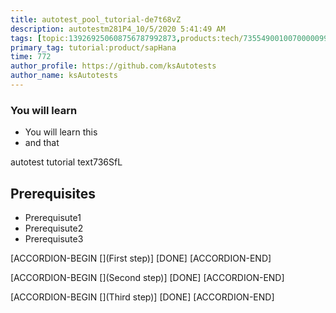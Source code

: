 ```yaml
---
title: autotest_pool_tutorial-de7t68vZ
description: autotestm281P4_10/5/2020 5:41:49 AM
tags: [topic:139269250608756787992873,products:tech/73554900100700000996,tutorial:experience/advanced]
primary_tag: tutorial:product/sapHana
time: 772
author_profile: https://github.com/ksAutotests
author_name: ksAutotests
---
```

### You will learn
- You will learn this
- and that

autotest tutorial text736SfL

## Prerequisites
- Prerequisute1
- Prerequisute2
- Prerequisute3

[ACCORDION-BEGIN [](First step)]
[DONE]
[ACCORDION-END]

[ACCORDION-BEGIN [](Second step)]
[DONE]
[ACCORDION-END]

[ACCORDION-BEGIN [](Third step)]
[DONE]
[ACCORDION-END]

